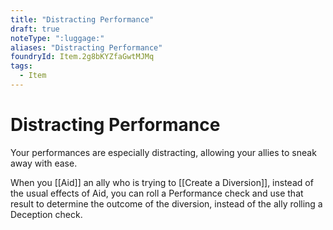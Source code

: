 ```yaml
---
title: "Distracting Performance"
draft: true
noteType: ":luggage:"
aliases: "Distracting Performance"
foundryId: Item.2g8bKYZfaGwtMJMq
tags:
  - Item
---
```


# Distracting Performance

Your performances are especially distracting, allowing your allies to sneak away with ease.

When you [[Aid]] an ally who is trying to [[Create a Diversion]], instead of the usual effects of Aid, you can roll a Performance check and use that result to determine the outcome of the diversion, instead of the ally rolling a Deception check.
